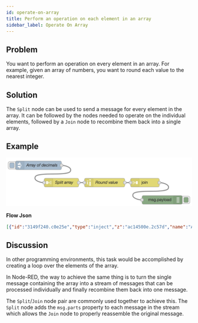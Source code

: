 ```yaml
---
id: operate-on-array
title: Perform an operation on each element in an array
sidebar_label: Operate On Array
---
```


## Problem

You want to perform an operation on every element in an array. For example,
given an array of numbers, you want to round each value to the nearest integer.

## Solution

The <code class="node">Split</code> node can be used to send a message for every
element in the array. It can be followed by the nodes needed to operate on the
individual elements, followed by a <code class="node">Join</code> node to recombine
them back into a single array.

## Example

![](../assets/flowControl/operate-on-array.png)

<b>Flow Json</b>
~~~json
[{"id":"3149f240.c0e25e","type":"inject","z":"ac14500e.2c57d","name":"Array of decimals","topic":"","payload":"[1.67,2.98,3.12,4.99,5.50]","payloadType":"json","repeat":"","crontab":"","once":false,"onceDelay":0.1,"x":120,"y":960,"wires":[["bd57baa6.00f998"]]},{"id":"bd57baa6.00f998","type":"split","z":"ac14500e.2c57d","name":"Split array","splt":"\\n","spltType":"str","arraySplt":"1","arraySpltType":"len","stream":false,"addname":"","x":200,"y":1020,"wires":[["7ab9e9ed.d514b8"]]},{"id":"7ab9e9ed.d514b8","type":"range","z":"ac14500e.2c57d","minin":"0","maxin":"10","minout":"0","maxout":"10","action":"scale","round":true,"property":"payload","name":"Round value","x":350,"y":1020,"wires":[["f26660ab.007b3"]]},{"id":"f26660ab.007b3","type":"join","z":"ac14500e.2c57d","name":"","mode":"auto","build":"string","property":"payload","propertyType":"msg","key":"topic","joiner":"\\n","joinerType":"str","accumulate":"false","timeout":"","count":"","reduceRight":false,"x":490,"y":1020,"wires":[["f9b5abac.f13828"]]},{"id":"f9b5abac.f13828","type":"debug","z":"ac14500e.2c57d","name":"","active":true,"tosidebar":true,"console":false,"tostatus":false,"complete":"false","x":550,"y":1080,"wires":[]}]
~~~

## Discussion

In other programming environments, this task would be accomplished by creating a loop
over the elements of the array.

In Node-RED, the way to achieve the same thing is to turn the single message containing
the array into a stream of messages that can be processed individually and finally
recombine them back into one message.

The <code class="node">Split</code>/<code class="node">Join</code> node pair are
commonly used together to achieve this. The <code class="node">Split</code> node
adds the `msg.parts` property to each message in the stream which allows the
<code class="node">Join</code> node to properly reassemble the original message.
